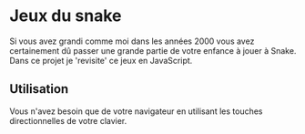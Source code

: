 # Jeux du snake
Si vous avez grandi comme moi dans les années 2000 vous avez certainement dû passer une grande partie de votre enfance à jouer à Snake.
Dans ce projet je 'revisite' ce jeux en JavaScript.
## Utilisation
  Vous n'avez besoin que de votre navigateur en utilisant les touches directionnelles de votre clavier.
